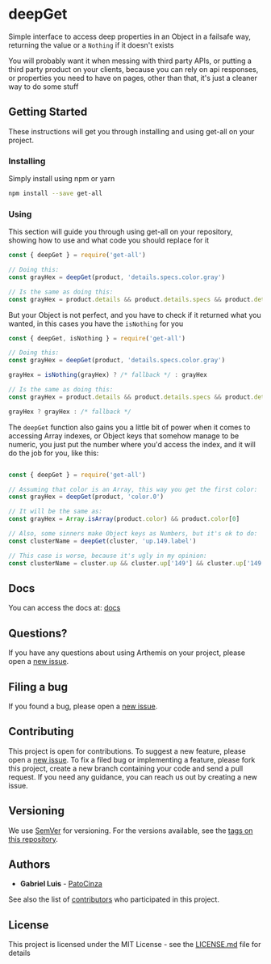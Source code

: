 # deepGet
Simple interface to access deep properties in an Object in a failsafe way, returning the value or a `Nothing` if it doesn't exists

You will probably want it when messing with third party APIs, or putting a third party product on your clients, because you can rely on api responses, or properties you need to have on pages, other than that, it's just a cleaner way to do some stuff

## Getting Started
These instructions will get you through installing and using get-all on your project.

### Installing
Simply install using npm or yarn
```sh
npm install --save get-all
```

### Using
This section will guide you through using get-all on your repository, showing how to use and what code you should replace for it

```js
const { deepGet } = require('get-all')

// Doing this:
const grayHex = deepGet(product, 'details.specs.color.gray')

// Is the same as doing this:
const grayHex = product.details && product.details.specs && product.details.specs.color && product.details.specs.color.gray
```

But your Object is not perfect, and you have to check if it returned what you wanted, in this cases you have the `isNothing` for you

```js
const { deepGet, isNothing } = require('get-all')

// Doing this:
const grayHex = deepGet(product, 'details.specs.color.gray')

grayHex = isNothing(grayHex) ? /* fallback */ : grayHex

// Is the same as doing this:
const grayHex = product.details && product.details.specs && product.details.specs.color && product.details.specs.color.gray

grayHex ? grayHex : /* fallback */
```

The `deepGet` function also gains you a little bit of power when it comes to accessing Array indexes, or Object keys that somehow manage to be numeric, you just put the number where you'd access the index, and it will do the job for you, like this:

```js

const { deepGet } = require('get-all')

// Assuming that color is an Array, this way you get the first color:
const grayHex = deepGet(product, 'color.0')

// It will be the same as:
const grayHex = Array.isArray(product.color) && product.color[0]

// Also, some sinners make Object keys as Numbers, but it's ok to do:
const clusterName = deepGet(cluster, 'up.149.label')

// This case is worse, because it's ugly in my opinion:
const clusterName = cluster.up && cluster.up['149'] && cluster.up['149'].label
```

## Docs
You can access the docs at: [docs](https://github.com/patocinza/get-alltree/master/docs)

## Questions?
If you have any questions about using Arthemis on your project, please open a [new issue](https://github.com/patocinza/get-all/issues/new).

## Filing a bug

If you found a bug, please open a [new issue](https://github.com/patocinza/get-all/new).

## Contributing

This project is open for contributions.
To suggest a new feature, please open a [new issue](https://github.com/patocinza/get-all/issues/new).
To fix a filed bug or implementing a feature, please fork this project, create a new branch containing your code and send a pull request. If you need any guidance, you can reach us out by creating a new issue.

## Versioning

We use [SemVer](http://semver.org/) for versioning. For the versions available, see the [tags on this repository](https://github.com/your/project/tags).

## Authors

* **Gabriel Luis** - [PatoCinza](https://github.com/patocinza)

See also the list of [contributors](https://github.com/patocinza/get-all/contributors) who participated in this project.

## License

This project is licensed under the MIT License - see the [LICENSE.md](LICENSE.md) file for details
